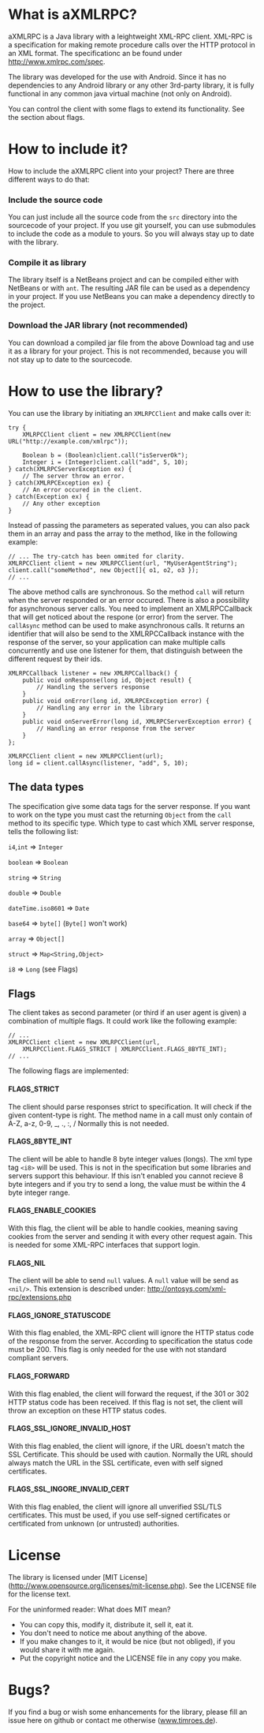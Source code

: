 What is aXMLRPC?
================

aXMLRPC is a Java library with a leightweight XML-RPC client. XML-RPC is
a specification for making remote procedure calls over the HTTP protocol
in an XML format. The specificationc an be found under http://www.xmlrpc.com/spec.

The library was developed for the use with Android. Since it has no dependencies to 
any Android library or any other 3rd-party library, it is fully functional in any
common java virtual machine (not only on Android).

You can control the client with some flags to extend its functionality. See the section
about flags.

How to include it?
==================

How to include the aXMLRPC client into your project?
There are three different ways to do that:

### Include the source code

You can just include all the source code from the `src` directory into the sourcecode
of your project. If you use git yourself, you can use submodules to include the code 
as a module to yours. So you will always stay up to date with the library.

### Compile it as library

The library itself is a NetBeans project and can be compiled either with NetBeans or
with `ant`. The resulting JAR file can be used as a dependency in your project. If you
use NetBeans you can make a dependency directly to the project.

### Download the JAR library (not recommended)

You can download a compiled jar file from the above Download tag and use it as a library
for your project. This is not recommended, because you will not stay up to date to the sourcecode.

How to use the library?
=======================

You can use the library by initiating an `XMLRPCClient` and make calls over it:

    try {
        XMLRPCClient client = new XMLRPCClient(new URL("http://example.com/xmlrpc"));

        Boolean b = (Boolean)client.call("isServerOk");
        Integer i = (Integer)client.call("add", 5, 10);
    } catch(XMLRPCServerException ex) {
        // The server throw an error.
    } catch(XMLRPCException ex) {
        // An error occured in the client.
    } catch(Exception ex) {
        // Any other exception
    }

Instead of passing the parameters as seperated values, you can also pack them in
an array and pass the array to the method, like in the following example:

    // ... The try-catch has been ommited for clarity.
    XMLRPCClient client = new XMLRPCClient(url, "MyUserAgentString");
    client.call("someMethod", new Object[]{ o1, o2, o3 });
    // ...

The above method calls are synchronous. So the method `call` will return when the server responded
or an error occured. There is also a possibility for asynchronous server calls.
You need to implement an XMLRPCCallback that will get noticed about the respone (or error) from
the server. The `callAsync` method can be used to make asynchronous calls. It returns an identifier
that will also be send to the XMLRPCCallback instance with the response of the server, so your
application can make multiple calls concurrently and use one listener for them, that distinguish 
between the different request by their ids.

    XMLRPCCallback listener = new XMLRPCCallback() {
        public void onResponse(long id, Object result) {
            // Handling the servers response
        }
        public void onError(long id, XMLRPCException error) {
            // Handling any error in the library
        }
        public void onServerError(long id, XMLRPCServerException error) {
            // Handling an error response from the server
        }
    };

    XMLRPCClient client = new XMLRPCClient(url);
    long id = client.callAsync(listener, "add", 5, 10);

The data types
--------------

The specification give some data tags for the server response. If you want to work on the
type you must cast the returning `Object` from the `call` method to its specific type.
Which type to cast which XML server response, tells the following list:

`i4`,`int`    => `Integer`

`boolean`    => `Boolean`

`string`    => `String`

`double`    => `Double`

`dateTime.iso8601`    => `Date`

`base64`    => `byte[]` (`Byte[]` won't work)

`array`        => `Object[]`

`struct`    => `Map<String,Object>`

`i8`        => `Long` (see Flags)

Flags
-----

The client takes as second parameter (or third if an user agent is given) 
a combination of multiple flags. It could work like the following example:

    // ...
    XMLRPCClient client = new XMLRPCClient(url, 
        XMLRPCClient.FLAGS_STRICT | XMLRPCClient.FLAGS_8BYTE_INT);
    // ...

The following flags are implemented:

#### FLAGS_STRICT

The client should parse responses strict to specification.
It will check if the given content-type is right.
The method name in a call must only contain of A-Z, a-z, 0-9, _, ., :, /
Normally this is not needed.

#### FLAGS_8BYTE_INT

The client will be able to handle 8 byte integer values (longs).
The xml type tag `<i8>` will be used. This is not in the specification
but some libraries and servers support this behaviour.
If this isn't enabled you cannot recieve 8 byte integers and if you try to
send a long, the value must be within the 4 byte integer range.

#### FLAGS_ENABLE_COOKIES

With this flag, the client will be able to handle cookies, meaning saving cookies
from the server and sending it with every other request again. This is needed
for some XML-RPC interfaces that support login.

#### FLAGS_NIL

The client will be able to send `null` values. A `null` value will be send
as `<nil/>`. This extension is described under: http://ontosys.com/xml-rpc/extensions.php

#### FLAGS_IGNORE_STATUSCODE

With this flag enabled, the XML-RPC client will ignore the HTTP status
code of the response from the server. According to specification the
status code must be 200. This flag is only needed for the use with 
not standard compliant servers.

#### FLAGS_FORWARD

With this flag enabled, the client will forward the request, if
the 301 or 302 HTTP status code has been received. If this flag is not
set, the client will throw an exception on these HTTP status codes.

#### FLAGS_SSL_IGNORE_INVALID_HOST

With this flag enabled, the client will ignore, if the URL doesn't match
the SSL Certificate. This should be used with caution. Normally the URL
should always match the URL in the SSL certificate, even with self signed
certificates.

#### FLAGS_SSL_INGORE_INVALID_CERT

With this flag enabled, the client will ignore all unverified SSL/TLS 
certificates. This must be used, if you use self-signed certificates
or certificated from unknown (or untrusted) authorities.

License
=======

The library is licensed under [MIT License] (http://www.opensource.org/licenses/mit-license.php).
See the LICENSE file for the license text. 

For the uninformed reader: What does MIT mean?

* You can copy this, modify it, distribute it, sell it, eat it.
* You don't need to notice me about anything of the above.
* If you make changes to it, it would be nice (but not obliged), if you would share it with me again.
* Put the copyright notice and the LICENSE file in any copy you make.

Bugs?
=====

If you find a bug or wish some enhancements for the library, please
fill an issue here on github or contact me otherwise (www.timroes.de).